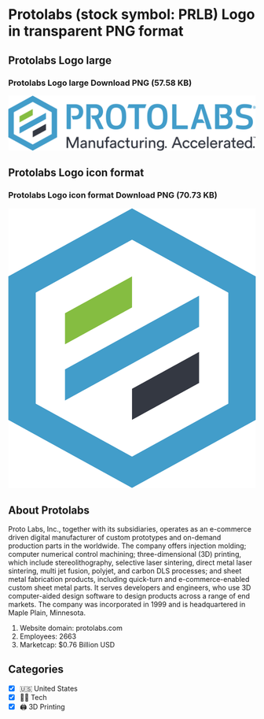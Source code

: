 # Protolabs (stock symbol: PRLB) Logo in transparent PNG format

## Protolabs Logo large

### Protolabs Logo large Download PNG (57.58 KB)

![Protolabs Logo large Download PNG (57.58 KB)](/img/orig/PRLB_BIG-cfb30ae3.png)

## Protolabs Logo icon format

### Protolabs Logo icon format Download PNG (70.73 KB)

![Protolabs Logo icon format Download PNG (70.73 KB)](/img/orig/PRLB-4b1c6e24.png)

## About Protolabs

Proto Labs, Inc., together with its subsidiaries, operates as an e-commerce driven digital manufacturer of custom prototypes and on-demand production parts in the worldwide. The company offers injection molding; computer numerical control machining; three-dimensional (3D) printing, which include stereolithography, selective laser sintering, direct metal laser sintering, multi jet fusion, polyjet, and carbon DLS processes; and sheet metal fabrication products, including quick-turn and e-commerce-enabled custom sheet metal parts. It serves developers and engineers, who use 3D computer-aided design software to design products across a range of end markets. The company was incorporated in 1999 and is headquartered in Maple Plain, Minnesota.

1. Website domain: protolabs.com
2. Employees: 2663
3. Marketcap: $0.76 Billion USD


## Categories
- [x] 🇺🇸 United States
- [x] 👩‍💻 Tech
- [x] 🖨️ 3D Printing
